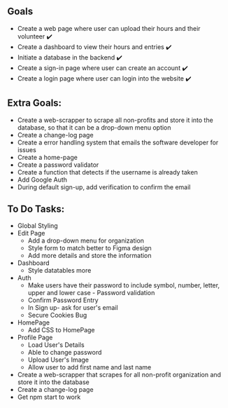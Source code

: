 ## Goals
* Create a web page where user can upload their hours and their volunteer ✔️
* Create a dashboard to view their hours and entries ✔️
* Initiate a database in the backend ✔️
* Create a sign-in page where user can create an account ✔️
* Create a login page where user can login into the website ✔️

## Extra Goals:
* Create a web-scrapper to scrape all non-profits and store it into the database, so that it can be a drop-down menu option
* Create a change-log page
* Create a error handling system that emails the software developer for issues
* Create a home-page
* Create a password validator
* Create a function that detects if the username is already taken
* Add Google Auth
* During default sign-up, add verification to confirm the email

## To Do Tasks:
* Global Styling
* Edit Page
  * Add a drop-down menu for organization
  * Style form to match better to Figma design
  * Add more details and store the information
* Dashboard
  * Style datatables more
* Auth
  * Make users have their password to include symbol, number, letter, upper and lower case - Password validation
  * Confirm Password Entry
  * In Sign up- ask for user's email
  * Secure Cookies Bug
* HomePage
  * Add CSS to HomePage
* Profile Page
  * Load User's Details
  * Able to change password
  * Upload User's Image
  * Allow user to add first name and last name
* Create a web-scrapper that scrapes for all non-profit organization and store it into the database
* Create a change-log page
* Get npm start to work
